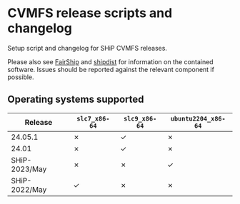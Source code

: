 # CVMFS release scripts and changelog

Setup script and changelog for SHiP CVMFS releases.

Please also see [FairShip](https://github.com/ShipSoft/FairShip) and [shipdist](https://github.com/ShipSoft/shipdist) for information on the contained software.
Issues should be reported against the relevant component if possible.

## Operating systems supported

| Release | `slc7_x86-64` | `slc9_x86-64` | `ubuntu2204_x86-64` |
|---|---|---|---|
| 24.05.1 | &cross; | &check; | &cross; |
| 24.01 | &cross; | &check; | &cross; |
| SHiP-2023/May | &cross; | &cross; | &check; |
| SHiP-2022/May | &check; | &cross; | &cross; |
